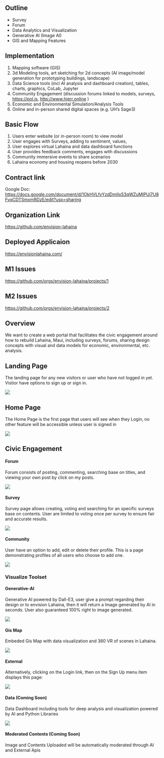 ## Outline
- Survey
- Forum
- Data Analytics and Visualization
- Generative AI (Image AI)
- GIS and Mapping Features

## Implementation
1. Mapping software (GIS)
2. 3d Modeling tools, art sketching for 2d concepts (AI image/model
   generation for prototyping buildings, landscape)
3. Data Science tools (incl AI analysis and dashboard creation), tables,
   charts, graphics, CoLab, Jupyter
4. Community Engagement (discussion forums linked to models, surveys,
   https://pol.is, http://www.hierr.online )
5. Economic and Environmental Simulation/Analysis Tools
6. Online and in-person shared digital spaces (e.g. UH’s Sage3)

## Basic Flow
1. Users enter website (or in-person room) to view model
2. User engages with Surveys, adding to sentiment, values,
3. User explores virtual Lahaina and data dashboard functions
4. User provides feedback comments, engages with discussions
5. Community immersive events to share scenarios
6. Lahaina economy and housing reopens before 2030

## Contract link
Google Doc: https://docs.google.com/document/d/1OkHVLfvYzdDmIIxS3qWZuMIPUi7U8FvqCDTSmxmRDzE/edit?usp=sharing

## Organization Link
https://github.com/envision-lahaina

## Deployed Applicaion

https://envisionlahaina.com/

## M1 Issues

https://github.com/orgs/envision-lahaina/projects/1

## M2 Issues

https://github.com/orgs/envision-lahaina/projects/2

## Overview

We want to create a web portal that facilitates the civic engagement around how to rebuild Lahaina, Maui, including surveys, forums, sharing design concepts with visual and data models for economic, environmental, etc. analysis.

## Landing Page

The landing page for any new visitors or user who have not logged in yet. Vistior have options to sign up or sign in.

![](doc/Landing-Fixed.png)

## Home Page

The Home Page is the first page that users will see when they Login, no other feature will be accessible unless user is signed in

![](doc/Home-fixed.png)

## Civic Engagement

#### Forum

Forum consists of posting, commenting, searching base on titles, and viewing your own post by click on my posts.

![](doc/Forum-Page.png)

#### Survey

Survey page allows creating, voting and searching for an specific surveys base on contents. User are limited to voting once per survey to ensure fair and accurate results.

![](doc/Survey-Page.png)

#### Community

User have an option to add, edit or delete their profile. This is a page demonstrating profiles of all users who choose to add one.

![](doc/Community-Page.png)


### Visualize Toolset


#### Generative-AI

Generative AI powered by Dall-E3, user give a prompt regarding their design or to envision Lahaina, then it will return a Image generated by AI in seconds. User also guaranteed 100% right to image generated.

![](doc/Generative-AI.png)


#### Gis Map

Embeded Gis Map with data visualization and 360 VR of scenes in Lahaina.

![](doc/Embedded-VR.png)

#### External

Alternatively, clicking on the Login link, then on the Sign Up menu item displays this page:

![](doc/External.png)

#### Data (Coming Soon)

Data Dashboard including tools for deep analysis and visualization powered by AI and Python Libraries

![](doc/Data-Page.png)

#### Moderated Contents (Coming Soon)

Image and Contents Uploaded will be automatically moderated through AI and External Apis

